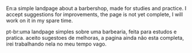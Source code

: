 En:a simple landpage about a barbershop, made for studies and practice.
I accept suggestions for improvements, the page is not yet complete, I will work on it in my spare time.

pt-br:uma landpage simples sobre uma barbearia, feita para estudos e pratica.
aceito sugestoes de melhoras, a pagina ainda não esta completa, irei trabalhando nela no meu tempo vago.
